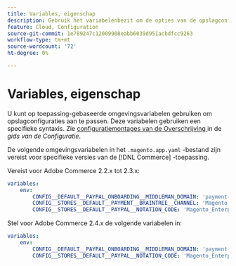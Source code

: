 ```yaml
---
title: Variables, eigenschap
description: Gebruik het variabelenbezit om de opties van de opslagconfiguratie voor de  [!DNL Commerce]  toepassing aan te passen.
feature: Cloud, Configuration
source-git-commit: 1e789247c12009908eabb6039d951acbdfcc9263
workflow-type: tm+mt
source-wordcount: '72'
ht-degree: 0%

---
```


# Variables, eigenschap

U kunt op toepassing-gebaseerde omgevingsvariabelen gebruiken om opslagconfiguraties aan te passen. Deze variabelen gebruiken een specifieke syntaxis. Zie [ configuratiemontages van de Overschrijving ](https://experienceleague.adobe.com/docs/commerce-operations/configuration-guide/paths/override-config-settings.html?lang=nl-NL) in de _gids van de Configuratie_.

De volgende omgevingsvariabelen in het `.magento.app.yaml` -bestand zijn vereist voor specifieke versies van de [!DNL Commerce] -toepassing.

Vereist voor Adobe Commerce 2.2.x tot 2.3.x:

```yaml
variables:
    env:
        CONFIG__DEFAULT__PAYPAL_ONBOARDING__MIDDLEMAN_DOMAIN: 'payment-broker.magento.com'
        CONFIG__STORES__DEFAULT__PAYMENT__BRAINTREE__CHANNEL: 'Magento_Enterprise_Cloud_BT'
        CONFIG__STORES__DEFAULT__PAYPAL__NOTATION_CODE: 'Magento_Enterprise_Cloud'
```

Stel voor Adobe Commerce 2.4.x de volgende variabelen in:

```yaml
variables:
    env:
        CONFIG__DEFAULT__PAYPAL_ONBOARDING__MIDDLEMAN_DOMAIN: 'payment-broker.magento.com'
        CONFIG__STORES__DEFAULT__PAYPAL__NOTATION_CODE: 'Magento_Enterprise_Cloud'
```

